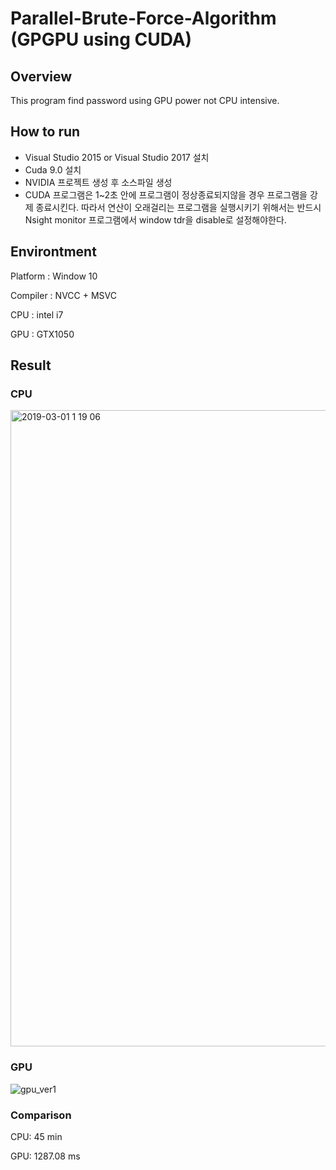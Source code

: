 # Parallel-Brute-Force-Algorithm (GPGPU using CUDA)

## Overview
This program find password using GPU power not CPU intensive.

## How to run
<ul>
  <li> Visual Studio 2015 or Visual Studio 2017 설치 </li>
  <li> Cuda 9.0 설치 </li>
  <li> NVIDIA 프로젝트 생성 후 소스파일 생성 </li>
  <li> CUDA 프로그램은 1~2초 안에 프로그램이 정상종료되지않을 경우 프로그램을 강제 종료시킨다. 따라서 연산이 오래걸리는 프로그램을 실행시키기 위해서는 반드시 Nsight monitor 프로그램에서 window tdr을 disable로 설정해야한다. </li>
</ul>


## Environtment
<p>Platform : Window 10</p>
<p>Compiler : NVCC + MSVC</p>
<p>CPU : intel i7</p>
<p>GPU : GTX1050</p>




## Result

### CPU
<img width="1018" alt="2019-03-01 1 19 06" src="https://user-images.githubusercontent.com/12508269/53580969-0da22300-3bc0-11e9-99a0-a6f5918ff887.png">

### GPU
![gpu_ver1](https://user-images.githubusercontent.com/12508269/53581099-4cd07400-3bc0-11e9-8e4f-e0b6ae2d70d4.PNG)


### Comparison
<p> CPU: 45 min </p>
<p> GPU: 1287.08 ms </p>
